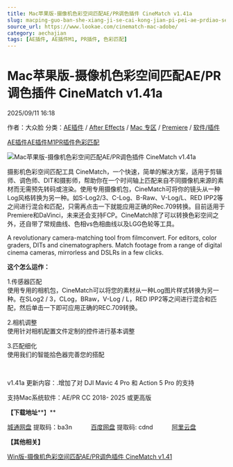 ```yaml
---
title: Mac苹果版-摄像机色彩空间匹配AE/PR调色插件 CineMatch v1.41a
slug: macping-guo-ban-she-xiang-ji-se-cai-kong-jian-pi-pei-ae-prdiao-se-cha-jian-cinematch-v1-41a
source_url: https://www.lookae.com/cinematch-mac-adobe/
category: aechajian
tags: [AE插件, AE插件M1, PR插件, 色彩匹配]
---
```

# Mac苹果版-摄像机色彩空间匹配AE/PR调色插件 CineMatch v1.41a

2025/09/11 16:18

作者：大众脸
分类：[AE插件](https://www.lookae.com/after-effects/aechajian/) / [After Effects](https://www.lookae.com/after-effects/) / [Mac 专区](https://www.lookae.com/mac-osx/) / [Premiere](https://www.lookae.com/qitarjcj/premierezy/) / [软件/插件](https://www.lookae.com/qitarjcj/)

[AE插件](https://www.lookae.com/tag/ae%e6%8f%92%e4%bb%b6/)[AE插件M1](https://www.lookae.com/tag/aem1/)[PR插件](https://www.lookae.com/tag/pr%e6%8f%92%e4%bb%b6/)[色彩匹配](https://www.lookae.com/tag/%e8%89%b2%e5%bd%a9%e5%8c%b9%e9%85%8d/)

![Mac苹果版-摄像机色彩空间匹配AE/PR调色插件 CineMatch v1.41a](https://www.lookae.com/wp-content/uploads/2023/03/CineMatch-PR.jpg "Mac苹果版-摄像机色彩空间匹配AE/PR调色插件 CineMatch v1.41a-LookAE.com")

摄影机色彩空间匹配工具 CineMatch，一个快速，简单的解决方案，适用于剪辑师、调色师、DIT和摄影师，帮助你在一个时间轴上匹配来自不同摄像机来源的素材而无需预先转码或渲染。使用专用摄像机包，CineMatch可将你的镜头从一种Log风格转换为另一种。如S-Log2/3、C-Log、B-Raw、V-Log/L、RED IPP2等之间进行混合和匹配，只需再点击一下就能应用正确的Rec.709转换。目前适用于Premiere和DaVinci，未来还会支持FCP。CineMatch除了可以转换色彩空间之外，还自带了常规曲线、色相vs色相曲线以及LGG色轮等工具。

A revolutionary camera-matching tool from filmconvert. For editors, color graders, DITs and cinematographers. Match footage from a range of digital cinema cameras, mirrorless and DSLRs in a few clicks.

**这个怎么运作：**

1.传感器匹配  
使用专用的相机包，CineMatch可以将您的素材从一种Log图片样式转换为另一种。在SLog2 / 3，CLog，BRaw，V-Log / L，RED IPP2等之间进行混合和匹配，然后单击一下即可应用正确的REC.709转换。

2.相机调整  
使用针对相机配置文件定制的控件进行基本调整

3.匹配细化  
使用我们的智能拾色器完善您的搭配

[﻿﻿﻿](https://cloud.video.taobao.com//play/u/705956171/p/1/e/6/t/1/356080072638.mp4)

v1.41a 更新内容：.增加了对 DJI Mavic 4 Pro 和 Action 5 Pro 的支持

支持Mac系统软件：AE/PR CC 2018- 2025 或更高版

**【下载地址****】**

[城通网盘](https://url70.ctfile.com/f/2827370-8429241577-8cb2f7?p=4431) 提取码：ba3n           [百度网盘](https://pan.baidu.com/s/1_E_EM76BUTEkML3RWPf7lQ?pwd=cdnd) 提取码: cdnd           [阿里云盘](https://www.alipan.com/s/gcEBH1UEftN)

**【其他相关】**

[Win版-摄像机色彩空间匹配AE/PR调色插件 CineMatch v1.41](https://www.lookae.com/cinematch-141/)

